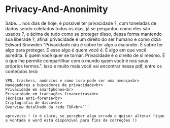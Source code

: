 # Privacy-And-Anonimity

Sabe.... nos dias de hoje, é possível ter privacidade ?, com toneladas de dados sendo coletados todos os dias, já se perguntou como eles são usados ?, e ácima de tudo como se proteger disso, dessa forma mantendo sua liberade ?, afinal privacidade é um direito do ser humano e como dizia Edward Snowden "Privacidade não é sobre ter algo a esconder. É sobre ter algo para proteger. E esse algo é quem você é. É algo em que você acredita. É quem você quer se tornar. Privacidade é o direito de si mesmo. É o que lhe permite compartilhar com o mundo quem você é nos seus próprios termos.", isso e muito mais você vai encontrar nesse pdf, entre os conteúdos terá:

```Introdução a criptografia<br>
VPN, trackers, anúncios e como isso pode ser uma ameaça<br>
Navegadores e buscadores de privacidade<br>
Privacidade em smartphones<br>
Privacidade em transações financeiras<br>
Técnicas anti-forense<br>
Criptografia de disco<br> 
Overview detalhado da rede TOR<br>``` 

aproveite ! (e é claro, se perceber algo errado e quiser alterar fique a vontade o word está disponível para fins de correções !)
